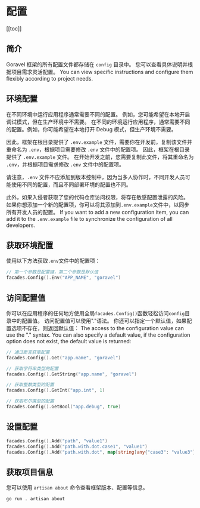 # 配置

[[toc]]

## 简介

Goravel 框架的所有配置文件都存储在 `config` 目录中。 您可以查看具体说明并根据项目需求灵活配置。 You can view specific instructions and configure them flexibly according to project needs.

## 环境配置

在不同环境中运行应用程序通常需要不同的配置。 例如，您可能希望在本地开启调试模式，但在生产环境中不需要。 在不同的环境运行应用程序，通常需要不同的配置。例如，你可能希望在本地打开 Debug 模式，但生产环境不需要。

因此，框架在根目录提供了 `.env.example` 文件，需要你在开发前，复制该文件并重命名为 `.env`，根据项目需要修改 `.env` 文件中的配置项。 因此，框架在根目录提供了 `.env.example` 文件。 在开始开发之前，您需要复制此文件，将其重命名为 `.env`，并根据项目需求修改 `.env` 文件中的配置项。

请注意，`.env` 文件不应添加到版本控制中，因为当多人协作时，不同开发人员可能使用不同的配置，而且不同部署环境的配置也不同。

此外，如果入侵者获取了您的代码仓库访问权限，将存在敏感配置泄露的风险。 如果你想添加一个新的配置项，你可以将其添加到`.env.example`文件中，以同步所有开发人员的配置。 If you want to add a new configuration item, you can add it to the `.env.example` file to synchronize the configuration of all developers.

## 获取环境配置

使用以下方法获取`.env`文件中的配置项：

```go
// 第一个参数是配置键，第二个参数是默认值
facades.Config().Env("APP_NAME", "goravel")
```

## 访问配置值

你可以在应用程序的任何地方使用全局`facades.Config()`函数轻松访问`config`目录中的配置值。 访问配置值可以使用"."语法。 你还可以指定一个默认值，如果配置选项不存在，则返回默认值： The access to the configuration value can use the "." syntax. You can also specify a default value, if the configuration option does not exist, the default value is returned:

```go
// 通过断言获取配置
facades.Config().Get("app.name", "goravel")

// 获取字符串类型的配置
facades.Config().GetString("app.name", "goravel")

// 获取整数类型的配置
facades.Config().GetInt("app.int", 1)

// 获取布尔类型的配置
facades.Config().GetBool("app.debug", true)
```

## 设置配置

```go
facades.Config().Add("path", "value1")
facades.Config().Add("path.with.dot.case1", "value1")
facades.Config().Add("path.with.dot", map[string]any{"case3": "value3"})
```

## 获取项目信息

您可以使用 `artisan about` 命令查看框架版本、配置等信息。

```bash
go run . artisan about
```

